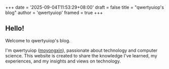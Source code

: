 +++
date = '2025-09-04T11:53:29+08:00'
draft = false
title = "qwertyuiop's blog"
author = 'qwertyuiop'
framed = true
+++

## Hello!

Welcome to qwertyuiop's blog.

I'm qwertyuiop ([moyongxin](https://github.com/moyongxin)), passionate about technology and computer science.
This website is created to share the knowledge I've learned, my experiences, and my insights and views on technology.
